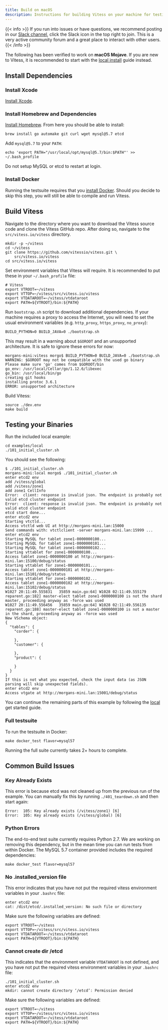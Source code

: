 ```yaml
---
title: Build on macOS
description: Instructions for building Vitess on your machine for testing and development purposes
---
```


{{< info >}}
If you run into issues or have questions, we recommend posting in our [Slack channel](https://vitess.slack.com), click the Slack icon in the top right to join. This is a very active community forum and a great place to interact with other users.
{{< /info >}}

The following has been verified to work on __macOS Mojave__. If you are new to Vitess, it is recommended to start with the [local install](../../get-started/local) guide instead.

## Install Dependencies

### Install Xcode

[Install Xcode](https://developer.apple.com/xcode/).

### Install Homebrew and Dependencies

[Install Homebrew](http://brew.sh/). From here you should be able to install:

```
brew install go automake git curl wget mysql@5.7 etcd
```

Add `mysql@5.7` to your `PATH`:
```
echo 'export PATH="/usr/local/opt/mysql@5.7/bin:$PATH"' >> ~/.bash_profile
```

Do not setup MySQL or etcd to restart at login.

### Install Docker

Running the testsuite requires that you [install Docker](https://docs.docker.com/docker-for-mac/). Should you decide to skip this step, you will still be able to compile and run Vitess.

## Build Vitess

Navigate to the directory where you want to download the Vitess source code and clone the Vitess GitHub repo. After doing so, navigate to the `src/vitess.io/vitess` directory.

```
mkdir -p ~/vitess
cd ~/vitess
git clone https://github.com/vitessio/vitess.git \
    src/vitess.io/vitess
cd src/vitess.io/vitess
```

Set environment variables that Vitess will require. It is recommended to put these in your `~/.bash_profile` file:

```
# Vitess
export VTROOT=~/vitess
export VTTOP=~/vitess/src/vitess.io/vitess
export VTDATAROOT=~/vitess/vtdataroot
export PATH=${VTROOT}/bin:${PATH}
```

Run `bootstrap.sh` script to download additional dependencies. If your machine requires a proxy to access the Internet, you will need to set the usual environment variables (e.g. `http_proxy`, `https_proxy`, `no_proxy`):

```
BUILD_PYTHON=0 BUILD_JAVA=0 ./bootstrap.sh
```

This may result in a warning about `$GOROOT` and an unsupported architecture. It is safe to ignore these errors for now:

```
morgans-mini:vitess morgo$ BUILD_PYTHON=0 BUILD_JAVA=0 ./bootstrap.sh
WARNING: $GOROOT may not be compatible with the used go binary
Please make sure 'go' comes from $GOROOT/bin
go_env: /usr/local/Cellar/go/1.12.6/libexec
go_bin: /usr/local/bin/go
creating git hooks
installing protoc 3.6.1
ERROR: unsupported architecture
```

Build Vitess:

```
source ./dev.env
make build
```

## Testing your Binaries

Run the included local example:

```
cd examples/local
./101_initial_cluster.sh
```

You should see the following:
```
$ ./101_initial_cluster.sh 
morgans-mini:local morgo$ ./101_initial_cluster.sh 
enter etcd2 env
add /vitess/global
add /vitess/zone1
add zone1 CellInfo
Error:  client: response is invalid json. The endpoint is probably not valid etcd cluster endpoint
Error:  client: response is invalid json. The endpoint is probably not valid etcd cluster endpoint
etcd start done...
enter etcd2 env
Starting vtctld...
Access vtctld web UI at http://morgans-mini.lan:15000
Send commands with: vtctlclient -server morgans-mini.lan:15999 ...
enter etcd2 env
Starting MySQL for tablet zone1-0000000100...
Starting MySQL for tablet zone1-0000000101...
Starting MySQL for tablet zone1-0000000102...
Starting vttablet for zone1-0000000100...
Access tablet zone1-0000000100 at http://morgans-mini.lan:15100/debug/status
Starting vttablet for zone1-0000000101...
Access tablet zone1-0000000101 at http://morgans-mini.lan:15101/debug/status
Starting vttablet for zone1-0000000102...
Access tablet zone1-0000000102 at http://morgans-mini.lan:15102/debug/status
W1027 20:11:49.555831   35859 main.go:64] W1028 02:11:49.555179 reparent.go:182] master-elect tablet zone1-0000000100 is not the shard master, proceeding anyway as -force was used
W1027 20:11:49.556456   35859 main.go:64] W1028 02:11:49.556135 reparent.go:188] master-elect tablet zone1-0000000100 is not a master in the shard, proceeding anyway as -force was used
New VSchema object:
{
  "tables": {
    "corder": {

    },
    "customer": {

    },
    "product": {

    }
  }
}
If this is not what you expected, check the input data (as JSON parsing will skip unexpected fields).
enter etcd2 env
Access vtgate at http://morgans-mini.lan:15001/debug/status
```

You can continue the remaining parts of this example by following the [local](../../get-started/local) get started guide.

### Full testsuite

To run the testsuite in Docker:

```
make docker_test flavor=mysql57
```

Running the full suite currently takes 2+ hours to complete.

## Common Build Issues

### Key Already Exists

This error is because etcd was not cleaned up from the previous run of the example. You can manually fix this by running `./401_teardown.sh` and then start again:
```
Error:  105: Key already exists (/vitess/zone1) [6]
Error:  105: Key already exists (/vitess/global) [6]
```

### Python Errors

The end-to-end test suite currently requires Python 2.7. We are working on removing this dependency, but in the mean time you can run tests from within Docker. The MySQL 5.7 container provided includes the required dependencies:

```
make docker_test flavor=mysql57
```

### No .installed_version file

This error indicates that you have not put the required vitess environment variables in your `.bashrc` file:

```
enter etcd2 env
cat: /dist/etcd/.installed_version: No such file or directory
```

Make sure the following variables are defined:
```
export VTROOT=~/vitess
export VTTOP=~/vitess/src/vitess.io/vitess
export VTDATAROOT=~/vitess/vtdataroot
export PATH=${VTROOT}/bin:${PATH}
```

### Cannot create dir /etcd

This indicates that the environment variable `VTDATAROOT` is not defined, and you have not put the required vitess environment variables in your `.bashrc` file:

```
./101_initial_cluster.sh
enter etcd2 env
mkdir: cannot create directory ‘/etcd’: Permission denied
```

Make sure the following variables are defined:
```
export VTROOT=~/vitess
export VTTOP=~/vitess/src/vitess.io/vitess
export VTDATAROOT=~/vitess/vtdataroot
export PATH=${VTROOT}/bin:${PATH}
```


